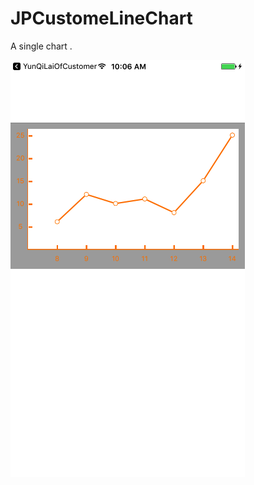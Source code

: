 # JPCustomeLineChart
A single chart .

![effective drawing](https://raw.githubusercontent.com/Jupengpeng/JPCustomeLineChart/master/JPLineChart.png)

